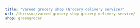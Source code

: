 ```yaml
---
title: "Vareed grocery shop (Grocery delivery service)"
url: /thrissur/vareed-grocery-shop-grocery-delivery-service/
shop: greengrocer
---
```

